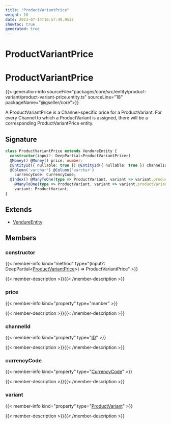```yaml
---
title: "ProductVariantPrice"
weight: 10
date: 2023-07-14T16:57:49.953Z
showtoc: true
generated: true
---
```

<!-- This file was generated from the Vendure source. Do not modify. Instead, re-run the "docs:build" script -->

# ProductVariantPrice
<div class="symbol">


# ProductVariantPrice

{{< generation-info sourceFile="packages/core/src/entity/product-variant/product-variant-price.entity.ts" sourceLine="18" packageName="@gseller/core">}}

A ProductVariantPrice is a Channel-specific price for a ProductVariant. For every Channel to
which a ProductVariant is assigned, there will be a corresponding ProductVariantPrice entity.

## Signature

```TypeScript
class ProductVariantPrice extends VendureEntity {
  constructor(input?: DeepPartial<ProductVariantPrice>)
  @Money() @Money() price: number;
  @EntityId({ nullable: true }) @EntityId({ nullable: true }) channelId: ID;
  @Column('varchar') @Column('varchar')
    currencyCode: CurrencyCode;
  @Index() @ManyToOne(type => ProductVariant, variant => variant.productVariantPrices, { onDelete: 'CASCADE' }) @Index()
    @ManyToOne(type => ProductVariant, variant => variant.productVariantPrices, { onDelete: 'CASCADE' })
    variant: ProductVariant;
}
```
## Extends

 * <a href='/typescript-api/entities/vendure-entity#vendureentity'>VendureEntity</a>


## Members

### constructor

{{< member-info kind="method" type="(input?: DeepPartial&#60;<a href='/typescript-api/entities/product-variant-price#productvariantprice'>ProductVariantPrice</a>&#62;) => ProductVariantPrice"  >}}

{{< member-description >}}{{< /member-description >}}

### price

{{< member-info kind="property" type="number"  >}}

{{< member-description >}}{{< /member-description >}}

### channelId

{{< member-info kind="property" type="<a href='/typescript-api/common/id#id'>ID</a>"  >}}

{{< member-description >}}{{< /member-description >}}

### currencyCode

{{< member-info kind="property" type="<a href='/typescript-api/common/currency-code#currencycode'>CurrencyCode</a>"  >}}

{{< member-description >}}{{< /member-description >}}

### variant

{{< member-info kind="property" type="<a href='/typescript-api/entities/product-variant#productvariant'>ProductVariant</a>"  >}}

{{< member-description >}}{{< /member-description >}}


</div>
